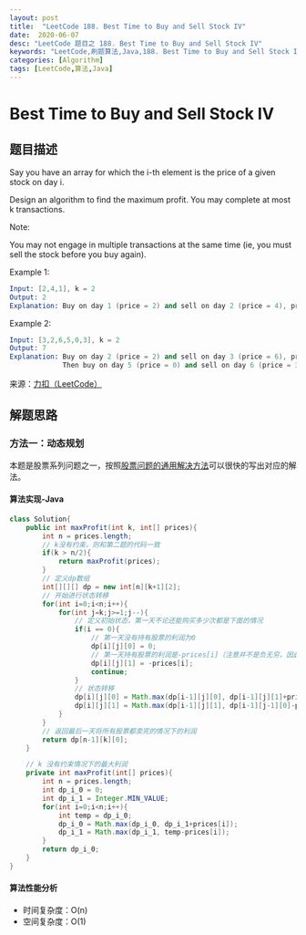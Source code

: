 ```yaml
---
layout: post
title:  "LeetCode 188. Best Time to Buy and Sell Stock IV"
date:  2020-06-07
desc: "LeetCode 题目之 188. Best Time to Buy and Sell Stock IV"
keywords: "LeetCode,刷题算法,Java,188. Best Time to Buy and Sell Stock IV"
categories: [Algorithm]
tags: [LeetCode,算法,Java]
---
```

# Best Time to Buy and Sell Stock IV

## 题目描述

Say you have an array for which the i-th element is the price of a given stock on day i.

Design an algorithm to find the maximum profit. You may complete at most k transactions.

Note:

You may not engage in multiple transactions at the same time (ie, you must sell the stock before you buy again).

Example 1:

```s
Input: [2,4,1], k = 2
Output: 2
Explanation: Buy on day 1 (price = 2) and sell on day 2 (price = 4), profit = 4-2 = 2.
```

Example 2:

```s
Input: [3,2,6,5,0,3], k = 2
Output: 7
Explanation: Buy on day 2 (price = 2) and sell on day 3 (price = 6), profit = 6-2 = 4.
             Then buy on day 5 (price = 0) and sell on day 6 (price = 3), profit = 3-0 = 3.
```

来源：[力扣（LeetCode）](https://leetcode-cn.com/problems/best-time-to-buy-and-sell-stock-iv)

## 解题思路

### 方法一：动态规划

本题是股票系列问题之一，按照[股票问题的通用解决方法](https://wangxin1248.github.io/algorithm/2020/05/leetcode-stock.html)可以很快的写出对应的解法。

#### 算法实现-Java

```java
class Solution{
    public int maxProfit(int k, int[] prices){
        int n = prices.length;
        // k没有约束，则和第二题的代码一致
        if(k > n/2){
            return maxProfit(prices);
        }
        // 定义dp数组
        int[][][] dp = new int[n][k+1][2];
        // 开始进行状态转移
        for(int i=0;i<n;i++){
            for(int j=k;j>=1;j--){
                // 定义初始状态，第一天不论还能购买多少次都是下面的情况
                if(i == 0){
                    // 第一天没有持有股票的利润为0
                    dp[i][j][0] = 0;
                    // 第一天持有股票的利润是-prices[i]（注意并不是负无穷，因此第一天的价格是确定的，只需要亏这么多钱就可以买）
                    dp[i][j][1] = -prices[i];
                    continue;
                }
                // 状态转移
                dp[i][j][0] = Math.max(dp[i-1][j][0], dp[i-1][j][1]+prices[i]);
                dp[i][j][1] = Math.max(dp[i-1][j][1], dp[i-1][j-1][0]-prices[i]);
            }
        }
        // 返回最后一天将所有股票都卖完的情况下的利润
        return dp[n-1][k][0];
    }

    // k 没有约束情况下的最大利润
    private int maxProfit(int[] prices){
        int n = prices.length;
        int dp_i_0 = 0;
        int dp_i_1 = Integer.MIN_VALUE;
        for(int i=0;i<n;i++){
            int temp = dp_i_0;
            dp_i_0 = Math.max(dp_i_0, dp_i_1+prices[i]);
            dp_i_1 = Math.max(dp_i_1, temp-prices[i]);
        }
        return dp_i_0;
    }
}
```

#### 算法性能分析

- 时间复杂度：O(n)
- 空间复杂度：O(1)
